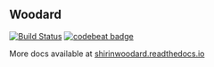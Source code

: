  Woodard 
--------
[![Build Status](https://travis-ci.com/shirinhunold/woodard.svg?branch=master)](https://travis-ci.com/shirinhunold/woodard)
[![codebeat badge](https://codebeat.co/badges/08c47cfd-7bcf-4bdd-be5f-d898fbe468fc)](https://codebeat.co/projects/github-com-shirinhunold-woodard-master)

More docs available at [shirinwoodard.readthedocs.io](https://shirinwoodard.readthedocs.io)




